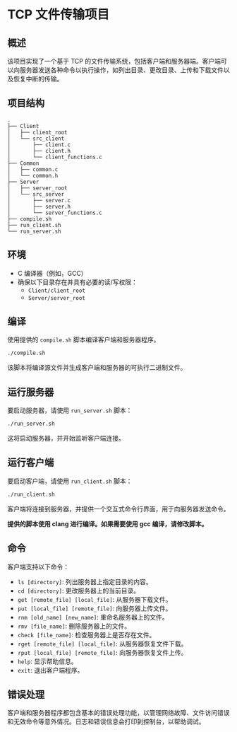 # TCP 文件传输项目

## 概述

该项目实现了一个基于 TCP 的文件传输系统，包括客户端和服务器端。客户端可以向服务器发送各种命令以执行操作，如列出目录、更改目录、上传和下载文件以及恢复中断的传输。

## 项目结构

```
.
├── Client
│   ├── client_root
│   └── src_client
│       ├── client.c
│       ├── client.h
│       └── client_functions.c
├── Common
│   ├── common.c
│   └── common.h
├── Server
│   ├── server_root
│   └── src_server
│       ├── server.c
│       ├── server.h
│       └── server_functions.c
├── compile.sh
├── run_client.sh
└── run_server.sh
```

## 环境

- C 编译器（例如，GCC）
- 确保以下目录存在并具有必要的读/写权限：
  - `Client/client_root`
  - `Server/server_root`

## 编译

使用提供的 `compile.sh` 脚本编译客户端和服务器程序。

```sh
./compile.sh
```

该脚本将编译源文件并生成客户端和服务器的可执行二进制文件。

## 运行服务器

要启动服务器，请使用 `run_server.sh` 脚本：

```sh
./run_server.sh
```

这将启动服务器，并开始监听客户端连接。

## 运行客户端

要启动客户端，请使用 `run_client.sh` 脚本：

```sh
./run_client.sh
```

客户端将连接到服务器，并提供一个交互式命令行界面，用于向服务器发送命令。

**提供的脚本使用 clang 进行编译。如果需要使用 gcc 编译，请修改脚本。**

## 命令

客户端支持以下命令：

- `ls [directory]`: 列出服务器上指定目录的内容。
- `cd [directory]`: 更改服务器上的当前目录。
- `get [remote_file] [local_file]`: 从服务器下载文件。
- `put [local_file] [remote_file]`: 向服务器上传文件。
- `rnm [old_name] [new_name]`: 重命名服务器上的文件。
- `rmv [file_name]`: 删除服务器上的文件。
- `check [file_name]`: 检查服务器上是否存在文件。
- `rget [remote_file] [local_file]`: 从服务器恢复文件下载。
- `rput [local_file] [remote_file]`: 向服务器恢复文件上传。
- `help`: 显示帮助信息。
- `exit`: 退出客户端程序。

## 错误处理

客户端和服务器程序都包含基本的错误处理功能，以管理网络故障、文件访问错误和无效命令等意外情况。日志和错误信息会打印到控制台，以帮助调试。

